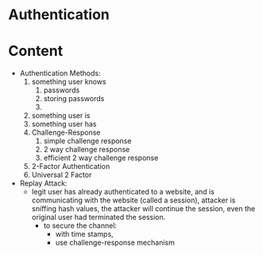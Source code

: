 # Authentication
# Content
- Authentication Methods:
	1) something user knows
		1) passwords
		2) storing passwords
		3) 
	2) something user is
	3) something user has
	4) Challenge-Response
		1) simple challenge response
		2) 2 way challenge response
		3) efficient 2 way challenge response
	5) 2-Factor Authentication
	6) Universal 2 Factor
- Replay Attack:
	- legit user has already authenticated to a website, and is communicating with the website (called a session), attacker is sniffing hash values, the attacker will continue the session, even the original user had terminated the session.
		- to secure the channel: 
			- with time stamps,
			- use challenge-response mechanism